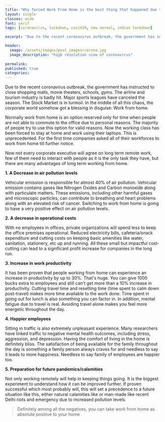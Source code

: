 ```yaml
---
title: "Why forced Work From Home is the best thing that happened due to Coronavirus."
layout: single
classes: wide
font: serif
tags: [coronavirus, lockdown, covid19, new normal, indian lockdown]

excerpt: "Due to the recent coronavirus outbreak, the government has instructed to close shopping malls, movie theaters, schools, gyms. The airline and tourism industry is badly hit. Major sports leagues have canceled the season."

header:
  image: /assets/images/post_images/corona.jpg
  image_description: "high resolution view of coronavirus"
  
permalink:
published: true
categories: 
---
```


Due to the recent coronavirus outbreak, the government has instructed to close shopping malls, movie theaters, schools, gyms. The airline and tourism industry is badly hit. Major sports leagues have canceled the season. The Stock Market is in turmoil. In the middle of all this chaos, the corporate world somehow got a blessing in disguise: Work from home.


Normally work from home is an option reserved only for time when people are not able to commute to the office due to personal reasons. The majority of people try to use this option for valid reasons. Now the working class has been forced to stay at home and work using their laptops. This is unprecedented. For the first time companies asked all of their workforces to work from home till further notice.


Now not every corporate executive will agree on long term remote work, few of them need to interact with people as it is the only task they have, but there are many advantages of long term working from home.

<b>1. A Decrease in air pollution levels</b>

Vehicular emission is responsible for almost 40% of air pollution. Vehicular emission contains gases like Nitrogen Oxides and Carbon monoxide along with particulate matters. These emissions, including other harmful gases and microscopic particles, can contribute to breathing and heart problems along with an elevated risk of cancer. Switching to work from home is going to have a very positive effect on air pollution levels.


<b>2. A decrease in operational costs</b>

With no employees in offices, private organizations will spend less to keep the office premises operational. Reduced electricity bills, cafeteria/snack expenditure and cutting costs on keeping basic amenities like water, sanitation, stationery, etc up and running. All these small but impactful cost-cutting can lead to a significant profit increase for companies in the long run.

<b>3. Increase in work productivity</b>

It has been proven that people working from home can experience an increase in productivity by up to 30%. That's huge. You can give 1000 bucks extra to employees and still can't get more than a 10% increase in productivity. Cutting travel time and resetting time (time spent to calm down post-travel) makes more time available to the work done. Time spent in going out for lunch is also something you can factor in. In addition, mental fatigue due to travel is real. Avoiding travel alone makes you feel more energetic throughout the day.

<b>4. Happier employees</b>

Sitting in traffic is also extremely unpleasant experience. Many researchers have linked traffic to negative mental health outcomes, including stress, aggression, and depression. Having the comfort of living in the home is definitely bliss. The satisfaction of being available for the family throughout the day is something a family person always craves for and needless to say it leads to more happiness. Needless to say family of employees are happier too.

<b>5. Preparation for future pandemics/calamities</b>

Not only working remotely will help in keeping things going. It is the biggest experiment to understand how it can be improved further. If proven successful which most probably will, this will set a precedence to a future situation like this, either natural calamities like or man-made like recent Delhi riots and emergency due to increased pollution levels.

> Definitely among all the negatives, you can take work from home as absolute positive to your home

